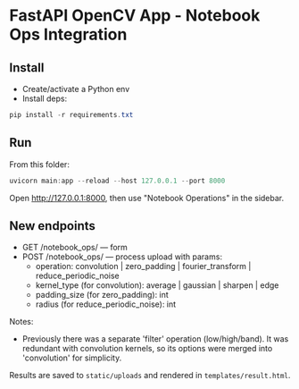 # FastAPI OpenCV App - Notebook Ops Integration

## Install

- Create/activate a Python env
- Install deps:

```powershell
pip install -r requirements.txt
```

## Run

From this folder:

```powershell
uvicorn main:app --reload --host 127.0.0.1 --port 8000
```

Open http://127.0.0.1:8000, then use "Notebook Operations" in the sidebar.

## New endpoints

- GET /notebook_ops/ — form
- POST /notebook_ops/ — process upload with params:
  - operation: convolution | zero_padding | fourier_transform | reduce_periodic_noise
  - kernel_type (for convolution): average | gaussian | sharpen | edge
  - padding_size (for zero_padding): int
  - radius (for reduce_periodic_noise): int

Notes:
- Previously there was a separate 'filter' operation (low/high/band). It was redundant with convolution kernels, so its options were merged into 'convolution' for simplicity.

Results are saved to `static/uploads` and rendered in `templates/result.html`.
